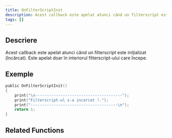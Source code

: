 ```yaml
---
title: OnFilterScriptInit
description: Acest callback este apelat atunci când un filterscript este inițializat (încărcat).
tags: []
---
```


## Descriere

Acest callback este apelat atunci când un filterscript este inițializat (încărcat). Este apelat doar în interiorul filterscript-ului care începe.

## Exemple

```c
public OnFilterScriptInit()
{
    print("\n--------------------------------------");
    print("Filterscript-ul s-a incarcat !.");
    print("--------------------------------------\n");
    return 1;
}
```

## Related Functions
